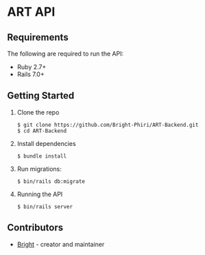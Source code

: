 ART API
===========================
## Requirements
The following are required to run the API: 

- Ruby 2.7+
- Rails 7.0+

## Getting Started

1. Clone the repo

   ```
   $ git clone https://github.com/Bright-Phiri/ART-Backend.git
   $ cd ART-Backend
   ```

2. Install dependencies

   ```
   $ bundle install
   ```
3. Run migrations:

   ```
   $ bin/rails db:migrate
   ```
   
4. Running the API

   ```
   $ bin/rails server
   ```
 ## Contributors 
 - [Bright](https://www.github.com/Bright-Phiri) - creator and maintainer


